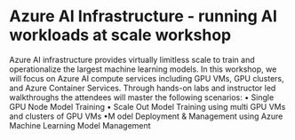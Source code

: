 # Azure AI Infrastructure - running AI workloads at scale workshop

Azure AI infrastructure provides virtually limitless scale to train and operationalize the largest machine learning models. In this workshop, we will focus on Azure AI compute services including GPU VMs, GPU clusters, and Azure Container Services. Through hands-on labs and instructor led walkthroughs the attendees will master the following scenarios:
•	Single GPU Node  Model Training
•	Scale Out Model Training using multi GPU VMs and clusters of GPU VMs
•M odel Deployment & Management using Azure Machine Learning Model Management


